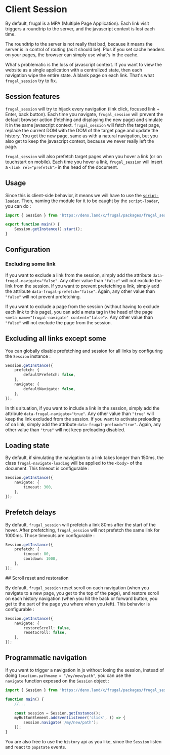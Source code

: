 # Client Session

By default, frugal is a MPA (Multiple Page Application). Each link visit triggers a roundtrip to the server, and the javascript context is lost each time.

The roundtrip to the server is not really that bad, because it means the server is in control of routing (as it should be). Plus if you set cache headers on your pages, the browser can simply use what's in the cache.

What's problematic is the loss of javascript context. If you want to view the website as a single application with a centralized state, then each navigation wipe the entire state. A blank page on each link. That's what `frugal_session` try to fix.

## Session features

`frugal_session` will try to hijack every navigation (link click, focused link + Enter, back button). Each time you navigate, `frugal_session` will prevent the default browser action (fetching and displaying the new page) and simulate it in the same javascript context. `frugal_session` will fetch the target page, replace the current DOM with the DOM of the target page and update the history. You get the new page, same as with a natural navigation, but you also get to keep the javascript context, because we never really left the page.

`frugal_session` will also prefetch target pages when you hover a link (or on touchstart on mobile). Each time you hover a link, `frugal_session` will insert a `<link rel="prefetch">` in the head of the document.

## Usage

Since this is client-side behavior, it means we will have to use the [`script-loader`](/docs/concepts/loaders/script-loader). Then, naming the module for it to be caught by the `script-loader`, you can do :

```ts
import { Session } from 'https://deno.land/x/frugal/packages/frugal_session/mod.ts';

export function main() {
    Session.getInstance().start();
}
```

## Configuration

### Excluding some link

If you want to exclude a link from the session, simply add the attribute `data-frugal-navigate="false"`. Any other value than `"false"` will not exclude the link from the session. If you want to prevent prefetching a link, simply add the attribute `data-frugal-prefetch="false"`. Again, any other value than `"false"` will not prevent prefetching.

If you want to exclude a page from the session (without having to exclude each link to this page), you can add a meta tag in the head of the page `<meta name="frugal-navigate" content="false">`. Any other value than `"false"` will not exclude the page from the session.

## Excluding all links except some

You can globally disable prefetching and session for all links by configuring the `Session` instance :

```ts
Session.getInstance({
    prefetch: {
        defaultPrefetch: false,
    },
    navigate: {
        defaultNavigate: false,
    },
});
```

In this situation, if you want to include a link in the session, simply add the attribute
`data-frugal-navigate="true"`. Any other value than `"true"` will keep the link excluded from the session. If you want to activate preloading of oa link, simply add the attribute `data-frugal-preload="true"`. Again, any other value than `"true"` will not keep preloading disabled.

## Loading state

By default, if simulating the navigation to a link takes longer than 150ms, the class `frugal-navigate-loading` will be applied to the `<body>` of the document. This timeout is configurable :

```ts
Session.getInstance({
    navigate: {
        timeout: 300,
    },
});
```

## Prefetch delays

By default, `frugal_session` will prefetch a link 80ms after the start of the hover. After prefetching, `frugal_session` will not prefetch the same link for 1000ms. Those timeouts are configurable :

```ts
Session.getInstance({
    prefetch: {
        timeout: 80,
        cooldown: 1000,
    },
});
```

## Scroll reset and restoration

By default, `frugal_session` reset scroll on each navigation (when you navigate to a new page, you get to the top of the page), and restore scroll on each history navigation (when you hit the back or forward button, you get to the part of the page you where when you left). This behavior is configurable :

```ts
Session.getInstance({
    navigate: {
        restoreScroll: false,
        resetScroll: false,
    },
});
```

## Programmatic navigation

If you want to trigger a navigation in js without losing the session, instead of doing `location.pathname = "/my/new/path"`, you can use the `navigate` function exposed on the `Session` object :

```ts
import { Session } from 'https://deno.land/x/frugal/packages/frugal_session/mod.ts';

function main() {
    //...

    const session = Session.getInstance();
    myButtonElement.addEventListener('click', () => {
        session.navigate('/my/new/path');
    });
}
```

You are also free to use the `history` api as you like, since the `Session` listen and react to `popstate` events.
